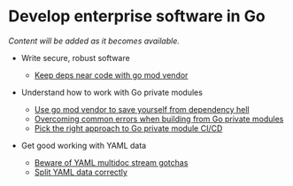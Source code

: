 # Develop enterprise software in Go

*Content will be added as it becomes available.*

* Write secure, robust software
    * [Keep deps near code with go mod vendor](https://youtu.be/oLr8GYsOBsQ)

* Understand how to work with Go private modules
    * [Use go mod vendor to save yourself from dependency hell](https://youtu.be/nInBqtpA0-A)
    * [Overcoming common errors when building from Go private modules](https://youtu.be/mRvIMZUiZFc)
    * [Pick the right approach to Go private module CI/CD](https://youtu.be/tzCUsRIb8kc)
* Get good working with YAML data
    * [Beware of YAML multidoc stream gotchas](https://youtu.be/88wfCtNNaa8)
    * [Split YAML data correctly](https://youtu.be/EPfWHm08BLA)
